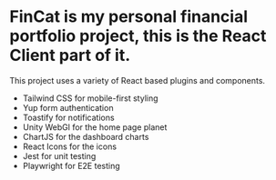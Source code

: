 # FinCat is my personal financial portfolio project, this is the React Client part of it.

This project uses a variety of React based plugins and components. 
- Tailwind CSS for mobile-first styling
- Yup form authentication
- Toastify for notifications
- Unity WebGl for the home page planet
- ChartJS for the dashboard charts
- React Icons for the icons
- Jest for unit testing
- Playwright for E2E testing
